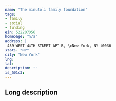 ```yaml
---
name: "The minutoli family foundation"
tags:
- family
- social
- funding
ein: 522207056
homepage: "n/a"
address: |
 459 WEST 44TH STREET APT B, \nNew York, NY 10036
state: "NY"
city: "New York"
lng: 
lat: 
description: ""
is_501c3: 
---
```


## Long description


